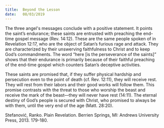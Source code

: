 ```yaml
---
title:  Beyond the Lesson
date:   08/03/2019
---
```


The three angel's messages conclude with a positive statement. It points the saint’s endurance; these saints are entrusted with preaching the end-time gospel message (Rev. 14:12). These are the same people spoken of in Revelation 12:17, who are the object of Satan’s furious rage and attack. They are characterized by their unswerving faithfulness to Christ and to keep God’s commandments. The word “here [is the perseverance of the saints]” shows that their endurance is primarily because of their faithful preaching of the end-time gospel which counters Satan’s deceptive activities.

   These saints are promised that, if they suffer physical hardship and persecution even to the point of death (cf. Rev. 12:11), they will receive rest. They will rest from their labors and their good works will follow them. This promise contrasts with the threat to those who worship the beast and receive the mark of the beast––they will never have rest (14:11). The eternal destiny of God’s people is secured with Christ, who promised to always be with them, until the very end of the age (Matt. 28:20).

Stefanović, Ranko. Plain Revelation. Berrien Springs, MI: Andrews University Press, 2013. 179-180.
